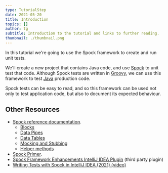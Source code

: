 ```yaml
---
type: TutorialStep
date: 2021-05-20
title: Introduction
topics: []
author: tg
subtitle: Introduction to the tutorial and links to further reading.
thumbnail: ./thumbnail.png
---
```


In this tutorial we're going to use the Spock framework to create and run unit tests.

We'll create a new project that contains Java code, and use [Spock](https://spockframework.org/) to unit test that code. Although Spock tests are written in [Groovy](https://groovy-lang.org/), we can use this framework to test [Java](../../../../topics/java/) production code.

Spock tests can be easy to read, and so this framework can be used not only to test application code, but also to document its expected behaviour.

## Other Resources

- [Spock reference documentation](https://spockframework.org/spock/docs/2.0/all_in_one.html).
  - [Blocks](http://spockframework.org/spock/docs/2.0/all_in_one.html#_blocks)
  - [Data Pipes](http://spockframework.org/spock/docs/2.0/all_in_one.html#_data_pipes)
  - [Data Tables](http://spockframework.org/spock/docs/2.0/all_in_one.html#data-tables)
  - [Mocking and Stubbing](https://spockframework.org/spock/docs/2.0/all_in_one.html#interaction-based-testing)
  - [Helper methods](http://spockframework.org/spock/docs/2.0/all_in_one.html#_helper_methods)
- [Spock Primer](http://spockframework.org/spock/docs/2.0/spock_primer.html).
- [Spock Framework Enhancements IntelliJ IDEA Plugin](https://plugins.jetbrains.com/plugin/7114-spock-framework-enhancements) (third party plugin)
- [Writing Tests with Spock in IntelliJ IDEA (2021) (video)](https://youtu.be/6V6G3RyxEMk)
